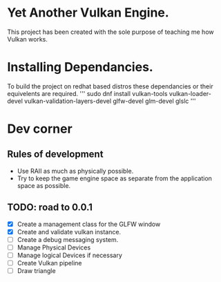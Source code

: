 # Yet Another Vulkan Engine.
This project has been created with the sole purpose of teaching me how Vulkan
works.

# Installing Dependancies.
To build the project on redhat based distros these dependancies or their
equivelents are required.
'''
sudo dnf install vulkan-tools vulkan-loader-devel vulkan-validation-layers-devel
glfw-devel glm-devel glslc
'''

# Dev corner
## Rules of development
- Use RAII as much as physically possible.
- Try to keep the game engine space as separate from the application space as possible.
## TODO: road to 0.0.1
- [X] Create a management class for the GLFW window
- [X] Create and validate vulkan instance.
- [ ] Create a debug messaging system.
- [ ] Manage Physical Devices
- [ ] Manage logical Devices if necessary
- [ ] Create Vulkan pipeline
- [ ] Draw triangle
